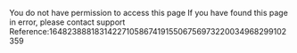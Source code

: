 You do not have permission to access this page If you have found this page in error, please contact support Reference:1648238881831422710586741915506756973220034968299102359